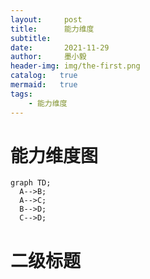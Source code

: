 ```yaml
---
layout:     post
title:      能力维度
subtitle:   
date:       2021-11-29
author:     墨小毅
header-img: img/the-first.png
catalog:   true
mermaid:   true
tags:
    - 能力维度
---
```

# 能力维度图
```mermaid
graph TD;
  A-->B;
  A-->C;
  B-->D;
  C-->D;
```

# 二级标题

